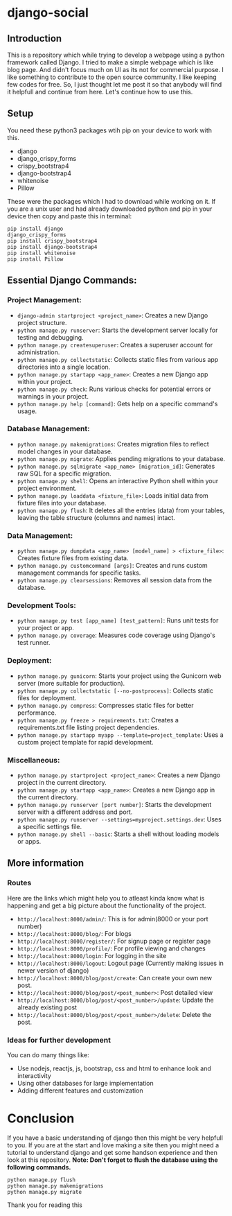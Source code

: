 # django-social
## Introduction
This is a repository which while trying to develop a webpage using a python framework called Django. I tried to make a simple webpage which is like blog page. And didn't focus much on UI as its not for commercial purpose. I like something to contribute to the open source community. I like keeping few codes for free. So, I just thought let me post it so that anybody will find it helpfull and continue from here. Let's continue how to use this.
## Setup
You need these python3 packages wtih pip on your device to work with this.
- django
- django_crispy_forms
- crispy_bootstrap4
- django-bootstrap4
- whitenoise
- Pillow

These were the packages which I had to download while working on it. If you are a unix user and had already downloaded python and pip in your device then copy and paste this in terminal:
```
pip install django
django_crispy_forms
pip install crispy_bootstrap4
pip install django-bootstrap4
pip install whitenoise
pip install Pillow
```
## Essential Django Commands:

### Project Management:

- `django-admin startproject <project_name>`: Creates a new Django project structure.
- `python manage.py runserver`: Starts the development server locally for testing and debugging.
- `python manage.py createsuperuser`: Creates a superuser account for administration.
- `python manage.py collectstatic`: Collects static files from various app directories into a single location.
- `python manage.py startapp <app_name>`: Creates a new Django app within your project.
- `python manage.py check`: Runs various checks for potential errors or warnings in your project.
- `python manage.py help [command]`: Gets help on a specific command's usage.

### Database Management:

- `python manage.py makemigrations`: Creates migration files to reflect model changes in your database.
- `python manage.py migrate`: Applies pending migrations to your database.
- `python manage.py sqlmigrate <app_name> [migration_id]`: Generates raw SQL for a specific migration.
- `python manage.py shell`: Opens an interactive Python shell within your project environment.
- `python manage.py loaddata <fixture_file>`: Loads initial data from fixture files into your database.
- `python manage.py flush`: It deletes all the entries (data) from your tables, leaving the table structure (columns and names) intact.

### Data Management:

- `python manage.py dumpdata <app_name> [model_name] > <fixture_file>`: Creates fixture files from existing data.
- `python manage.py customcommand [args]`: Creates and runs custom management commands for specific tasks.
- `python manage.py clearsessions`: Removes all session data from the database.

### Development Tools:

- `python manage.py test [app_name] [test_pattern]`: Runs unit tests for your project or app.
- `python manage.py coverage`: Measures code coverage using Django's test runner.

### Deployment:

- `python manage.py gunicorn`: Starts your project using the Gunicorn web server (more suitable for production).
- `python manage.py collectstatic [--no-postprocess]`: Collects static files for deployment.
- `python manage.py compress`: Compresses static files for better performance.
- `python manage.py freeze > requirements.txt`: Creates a requirements.txt file listing project dependencies.
- `python manage.py startapp myapp --template=project_template`: Uses a custom project template for rapid development.

### Miscellaneous:

- `python manage.py startproject <project_name>`: Creates a new Django project in the current directory.
- `python manage.py startapp <app_name>`: Creates a new Django app in the current directory.
- `python manage.py runserver [port number]`: Starts the development server with a different address and port.
- `python manage.py runserver --settings=myproject.settings.dev`: Uses a specific settings file.
- `python manage.py shell --basic`: Starts a shell without loading models or apps.
## More information
### Routes
Here are the links which might help you to atleast kinda know what is happening and get a big picture about the functionality of the project.
- `http://localhost:8000/admin/`: This is for admin(8000 or your port number)
- `http://localhost:8000/blog/`: For blogs
- `http://localhost:8000/register/`: For signup page or register page
- `http://localhost:8000/profile/`: For profile viewing and changes
- `http://localhost:8000/login`: For logging in the site
- `http://localhost:8000/logout`: Logout page (Currently making issues in newer version of django)
- `http://localhost:8000/blog/post/create`: Can create your own new post.
- `http://localhost:8000/blog/post/<post_number>`: Post detailed view
- `http://localhost:8000/blog/post/<post_number>/update`: Update the already existing post
- `http://localhost:8000/blog/post/<post_number>/delete`: Delete the post.
### Ideas for further development
You can do many things like:
- Use nodejs, reactjs, js, bootstrap, css and html to enhance look and interactivity
- Using other databases for large implementation
- Adding different features and customization

# Conclusion
If you have a basic understanding of django then this might be very helpfull to you. If you are at the start and love making a site then you might need a tutorial to understand django and get some handson experience and then look at this repository. **Note: Don't forget to flush the database using the following commands.**
```
python manage.py flush
python manage.py makemigrations
python manage.py migrate
```

Thank you for reading this
